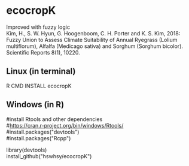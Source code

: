 # ecocropK
Improved with fuzzy logic   
Kim, H., S. W. Hyun, G. Hoogenboom, C. H. Porter and K. S. Kim, 2018: Fuzzy Union to Assess Climate Suitability of Annual Ryegrass (Lolium multiflorum), Alfalfa (Medicago sativa) and Sorghum (Sorghum bicolor). Scientific Reports 8(1), 10220.

Linux (in terminal)  
-------------
R CMD INSTALL ecocropK   

Windows (in R)   
-------------
#install Rtools and other dependencies   
#https://cran.r-project.org/bin/windows/Rtools/   
#install.packages("devtools")   
#install.packages("Rcpp")   
   
library(devtools)   
install_github("hswhsy/ecocropK")
